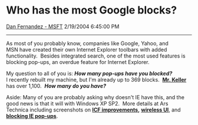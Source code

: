 <div id="page">

# Who has the most Google blocks?

[Dan Fernandez -
MSFT](https://social.msdn.microsoft.com/profile/Dan%20Fernandez%20-%20MSFT)
2/19/2004 6:45:00 PM

-----

<div id="content">

As most of you probably know, companies like Google, Yahoo, and MSN have
created their own Internet Explorer toolbars with added functionality. 
Besides integrated search, one of the most used features is blocking
pop-ups, an overdue feature for Internet Explorer.

My question to all of you is: ***How many pop-ups have you
blocked?***   
I recently rebuilt my machine, but I'm already up to 369 blocks.  [**Mr.
Keller**](http://blogs.msdn.com/briankel/) has over 1,100.  ***How many
do you have?*** 

Aside: Many of you are probably asking why doesn't IE have this, and the
good news is that it will with Windows XP SP2.  More details at Ars
Technica including screenshots on [**ICF
improvements**](http://www.arstechnica.com/wankerdesk/04q1/sp2-beta-1.html)**,**
[**wireless
UI**](http://www.arstechnica.com/wankerdesk/04q1/sp2-beta-2.html), and
[**blocking IE
pop-ups**](http://www.arstechnica.com/wankerdesk/04q1/sp2-beta-3.html).

 

</div>

</div>
